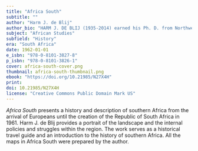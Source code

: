 ```yaml
---
title: "Africa South"
subtitle: ""
author: "Harm J. de Blij"
author_bio: "HARM J. DE BLIJ (1935-2014) earned his Ph. D. from Northwestern University in 1959 was later the John A. Hannah Professor of Geography at Michigan State University. De Blij was the geography editor on Good Morning America for seven years and was the author of many books, including Why Geography Matters: Three Challenges Facing America and The Power of Place: Geography, Destiny, and Globalization Rough Landscape."
subject: "African Studies"
subfield: "History"
era: "South Africa"
date: 1962-01-01
e_isbn: "978-0-8101-3827-8"
p_isbn: "978-0-8101-3826-1"
cover: africa-south-cover.png
thumbnail: africa-south-thumbnail.png
ebook: "https://doi.org/10.21985/N27X4H"
print:
doi: 10.21985/N27X4H
license: "Creative Commons Public Domain Mark US"
---
```

_Africa South_ presents a history and description of southern Africa from the arrival of Europeans until the creation of the Republic of South Africa in 1961. Harm J. de Blij provides a portrait of the landscape and the internal policies and struggles within the region. The work serves as a historical travel guide and an introduction to the history of southern Africa. All the maps in Africa South were prepared by the author.
